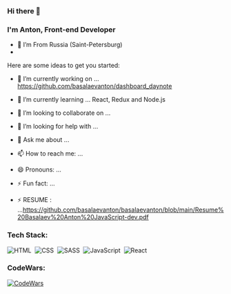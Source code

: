 ### Hi there 👋

### I'm Anton, Front-end Developer 

- 📍 I’m From Russia (Saint-Petersburg)
- 
Here are some ideas to get you started:

- 🔭 I’m currently working on ...  https://github.com/basalaevanton/dashboard_daynote
- 🌱 I’m currently learning ... React, Redux and Node.js
- 👯 I’m looking to collaborate on ...
- 🤔 I’m looking for help with ...
- 💬 Ask me about ...
- 📫 How to reach me: ...
- 😄 Pronouns: ...
- ⚡ Fun fact: ...


- ⚡ RESUME : ...https://github.com/basalaevanton/basalaevanton/blob/main/Resume%20Basalaev%20Anton%20JavaScript-dev.pdf

### Tech Stack:

![HTML](https://img.shields.io/badge/-HTML-333333?style=flat&logo=HTML5&logoColor=E34F26)&nbsp;
![CSS](https://img.shields.io/badge/-CSS-333333?style=flat&logo=CSS3&logoColor=1572B6)&nbsp;
![SASS](https://img.shields.io/badge/-SASS-333333?style=flat&logo=SASS)&nbsp;
![JavaScript](https://img.shields.io/badge/-JavaScript-333333?style=flat&logo=javascript)&nbsp;
![React](https://img.shields.io/badge/-React-333333?style=flat&logo=react)&nbsp;


### CodeWars:
[![CodeWars](https://www.codewars.com/users/%D0%91%D0%B0%D1%81%D0%B0%D0%BB%D0%B0%D0%B5%D0%B2%20%D0%90%D0%BD%D1%82%D0%BE%D0%BD/badges/large)](https://www.codewars.com/users/Басалаев%20Антон)
